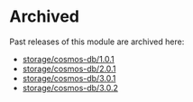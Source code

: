 # Archived

Past releases of this module are archived here:

- [storage/cosmos-db/1.0.1](https://github.com/Azure/bicep-registry-modules/releases/tag/storage/cosmos-db/1.0.1)
- [storage/cosmos-db/2.0.1](https://github.com/Azure/bicep-registry-modules/releases/tag/storage/cosmos-db/2.0.1)
- [storage/cosmos-db/3.0.1](https://github.com/Azure/bicep-registry-modules/releases/tag/storage/cosmos-db/3.0.1)
- [storage/cosmos-db/3.0.2](https://github.com/Azure/bicep-registry-modules/releases/tag/storage/cosmos-db/3.0.2)
